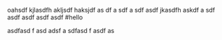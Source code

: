 oahsdf kjlasdfh akljsdf haksjdf as
df a
sdf a
sdf asdf jkasdfh askdf a
sdf 
asdf
 asdf
  asdf
  asdf
   #hello

   asdfasd
   f
   asd
adsf
a
sdfasd
f
asdf
as
